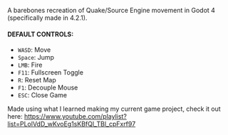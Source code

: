 A barebones recreation of Quake/Source Engine movement in Godot 4 (specifically made in 4.2.1).

#### DEFAULT CONTROLS:

- `WASD`: Move
- `Space`: Jump
- `LMB`: Fire
- `F11`: Fullscreen Toggle
- `R`: Reset Map
- `F1`: Decouple Mouse
- `ESC`: Close Game

Made using what I learned making my current game project, check it out here:
https://www.youtube.com/playlist?list=PLolVdD_wKvoEg1sKBfQl_TBl_cpFxrf97
